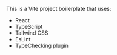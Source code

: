 This is a Vite project boilerplate that uses:

-   React
-   TypeScript
-   Tailwind CSS
-   EsLint
-   TypeChecking plugin
